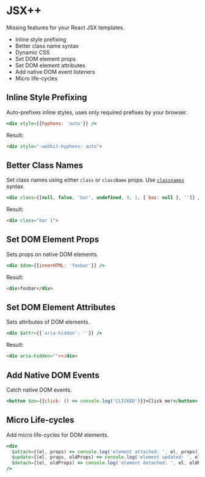 # JSX++

Missing features for your React JSX templates.

- Inline style prefixing
- Better class name syntax
- Dynamic CSS
- Set DOM element props
- Set DOM element attributes
- Add native DOM event listeners
- Micro life-cycles


## Inline Style Prefixing

Auto-prefixes inline styles, uses only required prefixes by your browser.

```jsx
<div style={{hyphens: 'auto'}} />
```

Result:

```html
<div style="-webkit-hyphens: auto">
```


## Better Class Names

Set class names using either `class` or `className` props. Use [`classnames`](https://www.npmjs.com/package/classnames)
syntax.

```jsx
<div class={[null, false, 'bar', undefined, 0, 1, { baz: null }, '']} />
```

Result:

```html
<div class="bar 1">
```


## Set DOM Element Props

Sets props on native DOM elements.

```jsx
<div $dom={{innerHTML: 'foobar'}} />
```

Result:

```html
<div>foobar</div>
```


## Set DOM Element Attributes

Sets attributes of DOM elements.

```jsx
<div $attr={{'aria-hidden': ''}} />
```

Result:

```html
<div aria-hidden=""></div>
```


## Add Native DOM Events

Catch native DOM events.

```jsx
<button $on={{click: () => console.log('CLICKED')}}>Click me!</button>
```


## Micro Life-cycles

Add micro life-cycles for DOM elements.

```jsx
<div
  $attach={(el, props) => console.log('element attached: ', el, props)}
  $update={(el, props, oldProps) => console.log('element updated: ', el, props, oldProps)}
  $detach={(el, oldProps) => console.log('element detached: ', el, oldProps)}
/>
```
